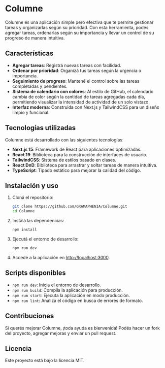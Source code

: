 # Columne

Columne es una aplicación simple pero efectiva que te permite gestionar tareas y organizarlas según su prioridad. Con esta herramienta, podés agregar tareas, ordenarlas según su importancia y llevar un control de su progreso de manera intuitiva.

## Características

- **Agregar tareas**: Registrá nuevas tareas con facilidad.
- **Ordenar por prioridad**: Organizá tus tareas según la urgencia o importancia.
- **Seguimiento de progreso**: Mantené el control sobre las tareas completadas y pendientes.
- **Sistema de calendario con colores**: Al estilo de GitHub, el calendario cambia de color según la cantidad de tareas agregadas cada día, permitiendo visualizar la intensidad de actividad de un solo vistazo.
- **Interfaz moderna**: Construida con Next.js y TailwindCSS para un diseño limpio y funcional.

## Tecnologías utilizadas

Columne está desarrollado con las siguientes tecnologías:

- **Next.js 15**: Framework de React para aplicaciones optimizadas.
- **React 19**: Biblioteca para la construcción de interfaces de usuario.
- **TailwindCSS**: Sistema de estilos basado en clases.
- **React DnD**: Biblioteca para arrastrar y soltar tareas de manera intuitiva.
- **TypeScript**: Tipado estático para mejorar la calidad del código.

## Instalación y uso

1. Cloná el repositorio:
   ```sh
   git clone https://github.com/GRAMAPHENIA/Columne.git
   cd Columne
   ```
2. Instalá las dependencias:
   ```sh
   npm install
   ```
3. Ejecutá el entorno de desarrollo:
   ```sh
   npm run dev
   ```
4. Accedé a la aplicación en [http://localhost:3000](http://localhost:3000).

## Scripts disponibles

- `npm run dev`: Inicia el entorno de desarrollo.
- `npm run build`: Compila la aplicación para producción.
- `npm run start`: Ejecuta la aplicación en modo producción.
- `npm run lint`: Analiza el código en busca de errores de formato.

## Contribuciones

Si querés mejorar Columne, ¡toda ayuda es bienvenida! Podés hacer un fork del proyecto, agregar mejoras y enviar un pull request.

## Licencia

Este proyecto está bajo la licencia MIT.

